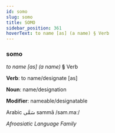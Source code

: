```yaml
---
id: somo
slug: somo
title: SOMO
sidebar_position: 361
hoverText: to name [as] (a name) § Verb
---
```


### somo

*to name [as] (a name)* **§** Verb

**Verb**: to name/designate [as]

**Noun**: name/designation

**Modifier**: nameable/designatable

Arabic سَمَّى sammā /sam.maː/

*Afroasiatic Language Family*